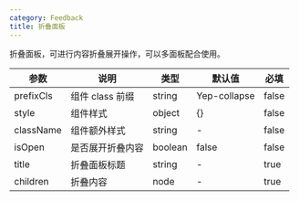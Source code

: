 ```yaml
---
category: Feedback
title: 折叠面板
---
```


折叠面板，可进行内容折叠展开操作，可以多面板配合使用。

<DEMO>

| 参数      | 说明             | 类型    | 默认值       | 必填  |
| --------- | ---------------- | ------- | ------------ | ----- |
| prefixCls | 组件 class 前缀  | string  | Yep-collapse | false |
| style     | 组件样式         | object  | {}           | false |
| className | 组件额外样式     | string  | -            | false |
| isOpen    | 是否展开折叠内容 | boolean | false        | false |
| title     | 折叠面板标题     | string  | -            | true  |
| children  | 折叠内容         | node    | -            | true  |
